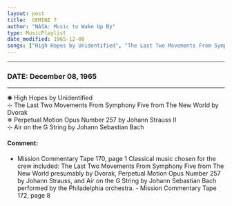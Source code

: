 ```yaml
---
layout: post
title:  GEMINI 7
author: "NASA: Music to Wake Up By"
type: MusicPlaylist
date_modified: 1965-12-08
songs: ["High Hopes by Unidentified", "The Last Two Movements From Symphony Five from The New World by Dvorak", "Perpetual Motion Opus Number 257 by Johann Strauss II", "Air on the G String by Johann Sebastian Bach"]
---
```


----
### DATE: December 08, 1965
----
✺ High Hopes by Unidentified  &nbsp;<br />
⊹ The Last Two Movements From Symphony Five from The New World by Dvorak  &nbsp;<br />
✵ Perpetual Motion Opus Number 257 by Johann Strauss II  &nbsp;<br />
⊹ Air on the G String by Johann Sebastian Bach

#### Comment:
* Mission Commentary Tape 170, page 1
Classical music chosen for the crew included: The Last Two Movements From Symphony Five from The New World presumably by Dvorak, Perpetual Motion Opus Number 257  by Johann Strauss, and Air on the G String  by Johann Sebastian Bach performed by the Philadelphia orchestra. - Mission Commentary Tape 172, page 8




<br/>
<center>
	<a target="_blank"
	   href="https://twitter.com/intent/tweet?hashtags=Space,NASA,Playlist,NASAWakeupCalls,SpaceProgram&text={{ page.author}}, '{{ page.songs.first }}' {{ page.title }}, {{ page.date | date: '%B %d, %Y' }}. {{ site.url }}{{ page.url }}&via=nasawakeupcalls"><i class="fab fa-twitter" alt="Tweet this page" style="font-size: 1.3em;"></i></a>
	&nbsp; 	<i class="fas fa-user-astronaut" style="font-size: 1.5em;"></i> &nbsp;
    <a id="custom_amazon_link"
       type="amzn" search="#"
       category="popular music">
    <i class="fab fa-amazon" style="font-size: 1.3em;"></i></a>
</center>

<!-- Randomly resolve an individual entry from a song array -->
<script src="/assets/javascript/seedrandom.min.js"></script>
<script>
  var wake_me_up = ["High Hopes by Unidentified", "The Last Two Movements From Symphony Five from The New World by Dvorak", "Perpetual Motion Opus Number 257 by Johann Strauss II", "Air on the G String by Johann Sebastian Bach"];
  var prng = new Math.seedrandom();
  function randomSong() {
    song = wake_me_up[Math.floor(Math.random() * wake_me_up.length)];
    var amazon_link = document.getElementById("custom_amazon_link");
    amazon_link.setAttribute("search", song);
  }
  window.onload = randomSong();
</script>
